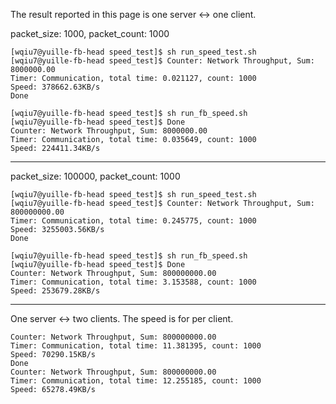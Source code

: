 The result reported in this page is one server <-> one client.

packet_size: 1000, packet_count: 1000
```
[wqiu7@yuille-fb-head speed_test]$ sh run_speed_test.sh
[wqiu7@yuille-fb-head speed_test]$ Counter: Network Throughput, Sum: 8000000.00
Timer: Communication, total time: 0.021127, count: 1000
Speed: 378662.63KB/s
Done
```
```
[wqiu7@yuille-fb-head speed_test]$ sh run_fb_speed.sh
[wqiu7@yuille-fb-head speed_test]$ Done
Counter: Network Throughput, Sum: 8000000.00
Timer: Communication, total time: 0.035649, count: 1000
Speed: 224411.34KB/s
```
---
packet_size: 100000, packet_count: 1000
```
[wqiu7@yuille-fb-head speed_test]$ sh run_speed_test.sh
[wqiu7@yuille-fb-head speed_test]$ Counter: Network Throughput, Sum: 800000000.00
Timer: Communication, total time: 0.245775, count: 1000
Speed: 3255003.56KB/s
Done
```
```
[wqiu7@yuille-fb-head speed_test]$ sh run_fb_speed.sh
[wqiu7@yuille-fb-head speed_test]$ Done
Counter: Network Throughput, Sum: 800000000.00
Timer: Communication, total time: 3.153588, count: 1000
Speed: 253679.28KB/s
```
---
One server <-> two clients. The speed is for per client.
```
Counter: Network Throughput, Sum: 800000000.00
Timer: Communication, total time: 11.381395, count: 1000
Speed: 70290.15KB/s
Done
Counter: Network Throughput, Sum: 800000000.00
Timer: Communication, total time: 12.255185, count: 1000
Speed: 65278.49KB/s
```
